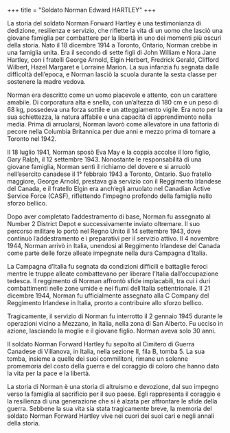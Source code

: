 +++
title = "Soldato Norman Edward HARTLEY"
+++


La storia del soldato Norman Forward Hartley è una testimonianza di dedizione, resilienza e servizio, che riflette la vita di un uomo che lasciò una giovane famiglia per combattere per la libertà in uno dei momenti più oscuri della storia. 
Nato il 18 dicembre 1914 a Toronto, Ontario, Norman crebbe in una famiglia unita. Era il secondo di sette figli di John William e Nora Jane Hartley, con i fratelli George Arnold, Elgin Herbert, Fredrick Gerald, Clifford Wilbert, Hazel Margaret e Lorraine Marion. La sua infanzia fu segnata dalle difficoltà dell’epoca, e Norman lasciò la scuola durante la sesta classe per sostenere la madre vedova.

Norman era descritto come un uomo piacevole e attento, con un carattere amabile. Di corporatura alta e snella, con un’altezza di 180 cm e un peso di 68 kg, possedeva una forza sottile e un atteggiamento vigile. Era noto per la sua schiettezza, la natura affabile e una capacità di apprendimento nella media. Prima di arruolarsi, Norman lavorò come allevatore in una fattoria di pecore nella Columbia Britannica per due anni e mezzo prima di tornare a Toronto nel 1942.

Il 18 luglio 1941, Norman sposò Eva May e la coppia accolse il loro figlio, Gary Ralph, il 12 settembre 1943. Nonostante le responsabilità di una giovane famiglia, Norman sentì il richiamo del dovere e si arruolò nell’esercito canadese il 1° febbraio 1943 a Toronto, Ontario. Suo fratello maggiore, George Arnold, prestava già servizio con il Reggimento Irlandese del Canada, e il fratello Elgin era anch’egli arruolato nel Canadian Active Service Force (CASF), riflettendo l’impegno profondo della famiglia nello sforzo bellico.

Dopo aver completato l’addestramento di base, Norman fu assegnato al Number 2 District Depot e successivamente inviato oltremare. Il suo percorso militare lo portò nel Regno Unito il 14 settembre 1943, dove continuò l’addestramento e i preparativi per il servizio attivo. Il 4 novembre 1944, Norman arrivò in Italia, unendosi al Reggimento Irlandese del Canada come parte delle forze alleate impegnate nella dura Campagna d’Italia.

La Campagna d’Italia fu segnata da condizioni difficili e battaglie feroci mentre le truppe alleate combattevano per liberare l’Italia dall’occupazione tedesca. Il reggimento di Norman affrontò sfide implacabili, tra cui i duri combattimenti nelle zone umide e nei fiumi dell’Italia settentrionale. 
Il 21 dicembre 1944, Norman fu ufficialmente assegnato alla C Company del Reggimento Irlandese in Italia, pronto a contribuire allo sforzo bellico.

Tragicamente, il servizio di Norman fu interrotto il 2 gennaio 1945 durante le operazioni vicino a Mezzano, in Italia, nella zona di San Alberto. Fu ucciso in azione, lasciando la moglie e il giovane figlio. Norman aveva solo 30 anni.

Il soldato Norman Forward Hartley fu sepolto al Cimitero di Guerra Canadese di Villanova, in Italia, nella sezione II, fila B, tomba 5. 
La sua tomba, insieme a quelle dei suoi commilitoni, rimane un solenne promemoria del costo della guerra e del coraggio di coloro che hanno dato la vita per la pace e la libertà.

La storia di Norman è una storia di altruismo e devozione, dal suo impegno verso la famiglia al sacrificio per il suo paese. Egli rappresenta il coraggio e la resilienza di una generazione che si è alzata per affrontare le sfide della guerra. 
Sebbene la sua vita sia stata tragicamente breve, la memoria del soldato Norman Forward Hartley vive nei cuori dei suoi cari e negli annali della storia.










